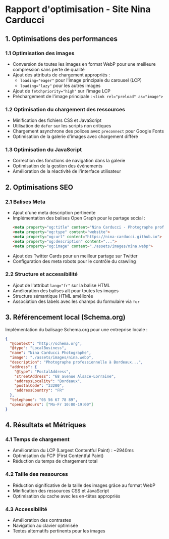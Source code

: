 # Rapport d'optimisation - Site Nina Carducci

## 1. Optimisations des performances

### 1.1 Optimisation des images
- Conversion de toutes les images en format WebP pour une meilleure compression sans perte de qualité
- Ajout des attributs de chargement appropriés :
  - `loading="eager"` pour l'image principale du carousel (LCP)
  - `loading="lazy"` pour les autres images
- Ajout de `fetchpriority="high"` sur l'image LCP
- Préchargement de l'image principale : `<link rel="preload" as="image">`

### 1.2 Optimisation du chargement des ressources
- Minification des fichiers CSS et JavaScript
- Utilisation de `defer` sur les scripts non critiques
- Chargement asynchrone des polices avec `preconnect` pour Google Fonts
- Optimisation de la galerie d'images avec chargement différé

### 1.3 Optimisation du JavaScript
- Correction des fonctions de navigation dans la galerie
- Optimisation de la gestion des événements
- Amélioration de la réactivité de l'interface utilisateur

## 2. Optimisations SEO

### 2.1 Balises Meta
- Ajout d'une meta description pertinente
- Implémentation des balises Open Graph pour le partage social :
  ```html
  <meta property="og:title" content="Nina Carducci - Photographe professionnelle">
  <meta property="og:type" content="website">
  <meta property="og:url" content="https://nina-carducci.github.io">
  <meta property="og:description" content="...">
  <meta property="og:image" content="./assets/images/nina.webp">
  ```
- Ajout des Twitter Cards pour un meilleur partage sur Twitter
- Configuration des meta robots pour le contrôle du crawling

### 2.2 Structure et accessibilité
- Ajout de l'attribut `lang="fr"` sur la balise HTML
- Amélioration des balises alt pour toutes les images
- Structure sémantique HTML améliorée
- Association des labels avec les champs du formulaire via `for`

## 3. Référencement local (Schema.org)

Implémentation du balisage Schema.org pour une entreprise locale :
```json
{
  "@context": "http://schema.org",
  "@type": "LocalBusiness",
  "name": "Nina Carducci Photographe",
  "image": "./assets/images/nina.webp",
  "description": "Photographe professionnelle à Bordeaux...",
  "address": {
    "@type": "PostalAddress",
    "streetAddress": "68 avenue Alsace-Lorraine",
    "addressLocality": "Bordeaux",
    "postalCode": "33200",
    "addressCountry": "FR"
  },
  "telephone": "05 56 67 78 89",
  "openingHours": ["Mo-Fr 10:00-19:00"]
}
```

## 4. Résultats et Métriques

### 4.1 Temps de chargement
- Amélioration du LCP (Largest Contentful Paint) : ~2940ms
- Optimisation du FCP (First Contentful Paint)
- Réduction du temps de chargement total

### 4.2 Taille des ressources
- Réduction significative de la taille des images grâce au format WebP
- Minification des ressources CSS et JavaScript
- Optimisation du cache avec les en-têtes appropriés

### 4.3 Accessibilité
- Amélioration des contrastes
- Navigation au clavier optimisée
- Textes alternatifs pertinents pour les images
